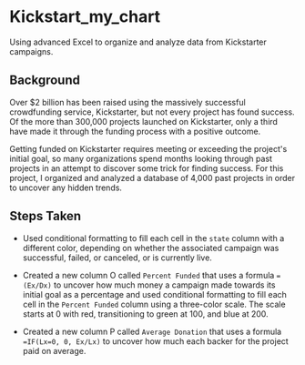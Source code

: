 # Kickstart_my_chart
Using advanced Excel to organize and analyze data from Kickstarter campaigns.

## Background

Over $2 billion has been raised using the massively successful crowdfunding service, Kickstarter, but not every project has found success. Of the more than 300,000 projects launched on Kickstarter, only a third have made it through the funding process with a positive outcome.

Getting funded on Kickstarter requires meeting or exceeding the project's initial goal, so many organizations spend months looking through past projects in an attempt to discover some trick for finding success. For this project, I organized and analyzed a database of 4,000 past projects in order to uncover any hidden trends.


## Steps Taken

* Used conditional formatting to fill each cell in the `state` column with a different color, depending on whether the associated campaign was successful, failed, or canceled, or is currently live.

* Created a new column O called `Percent Funded` that uses a formula `=(Ex/Dx)` to uncover how much money a campaign made towards its initial goal as a percentage and used conditional formatting to fill each cell in the `Percent Funded` column using a three-color scale. The scale starts at 0 with red, transitioning to green at 100, and blue at 200.

* Created a new column P called `Average Donation` that uses a formula `=IF(Lx=0, 0, Ex/Lx)` to uncover how much each backer for the project paid on average.
